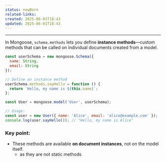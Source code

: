 ```yaml
---
status: newBorn
related-links: 
created: 2025-06-01T18:43
updated: 2025-06-01T18:43
---
```

---

In Mongoose, `schema.methods` lets you define **instance methods**—custom methods that can be called on individual documents created from a model.

```js
const userSchema = new mongoose.Schema({
  name: String,
  email: String
});

// Define an instance method
userSchema.methods.sayHello = function () {
  return `Hello, my name is ${this.name}`;
};

const User = mongoose.model('User', userSchema);

// Usage:
const user = new User({ name: 'Alice', email: 'alice@example.com' });
console.log(user.sayHello()); // "Hello, my name is Alice"
```

### Key point:

- These methods are available **on document instances**, not on the model itself.
	- as they are not static methods
